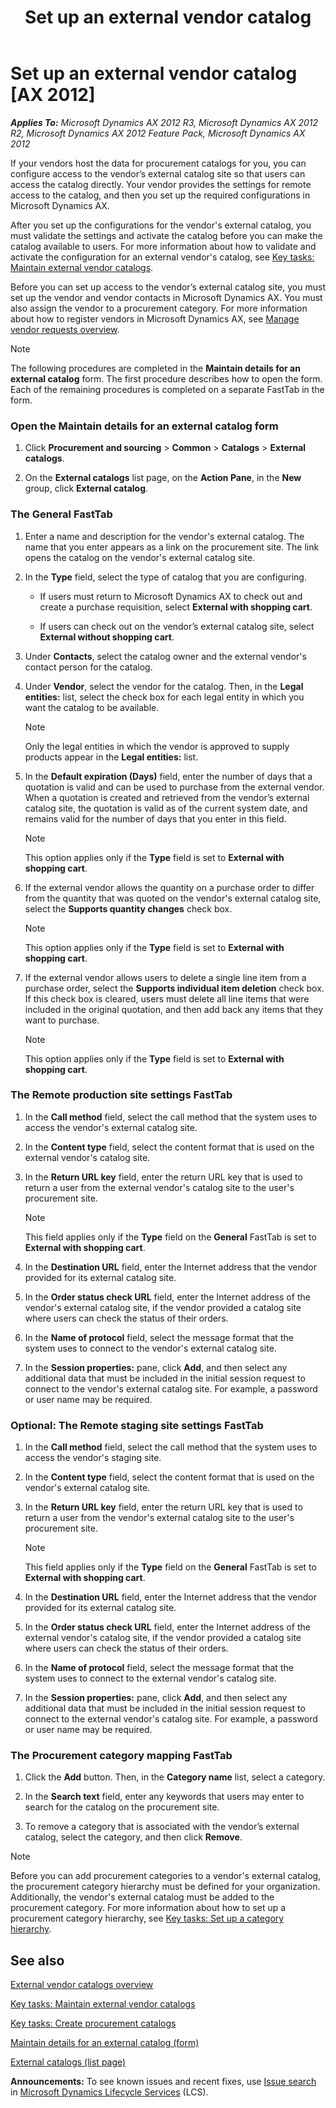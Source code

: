 ﻿---
title: Set up an external vendor catalog
TOCTitle: Set up an external vendor catalog
ms:assetid: d27577ea-e1c5-4990-b279-86fd440d0a9a
ms:mtpsurl: https://technet.microsoft.com/en-us/library/Hh242924(v=AX.60)
ms:contentKeyID: 36059505
ms.date: 04/18/2014
mtps_version: v=AX.60
---

# Set up an external vendor catalog [AX 2012]


_**Applies To:** Microsoft Dynamics AX 2012 R3, Microsoft Dynamics AX 2012 R2, Microsoft Dynamics AX 2012 Feature Pack, Microsoft Dynamics AX 2012_

If your vendors host the data for procurement catalogs for you, you can configure access to the vendor’s external catalog site so that users can access the catalog directly. Your vendor provides the settings for remote access to the catalog, and then you set up the required configurations in Microsoft Dynamics AX.

After you set up the configurations for the vendor's external catalog, you must validate the settings and activate the catalog before you can make the catalog available to users. For more information about how to validate and activate the configuration for an external vendor's catalog, see [Key tasks: Maintain external vendor catalogs](key-tasks-maintain-external-vendor-catalogs.md).

Before you can set up access to the vendor’s external catalog site, you must set up the vendor and vendor contacts in Microsoft Dynamics AX. You must also assign the vendor to a procurement category. For more information about how to register vendors in Microsoft Dynamics AX, see [Manage vendor requests overview](manage-vendor-requests-overview.md).


> [!NOTE]
> <P>The following procedures are completed in the <STRONG>Maintain details for an external catalog</STRONG> form. The first procedure describes how to open the form. Each of the remaining procedures is completed on a separate FastTab in the form.</P>



### Open the Maintain details for an external catalog form

1.  Click **Procurement and sourcing** \> **Common** \> **Catalogs** \> **External catalogs**.

2.  On the **External catalogs** list page, on the **Action Pane**, in the **New** group, click **External catalog**.

### The General FastTab

1.  Enter a name and description for the vendor's external catalog. The name that you enter appears as a link on the procurement site. The link opens the catalog on the vendor's external catalog site.

2.  In the **Type** field, select the type of catalog that you are configuring.
    
      - If users must return to Microsoft Dynamics AX to check out and create a purchase requisition, select **External with shopping cart**.
    
      - If users can check out on the vendor’s external catalog site, select **External without shopping cart**.

3.  Under **Contacts**, select the catalog owner and the external vendor's contact person for the catalog.

4.  Under **Vendor**, select the vendor for the catalog. Then, in the **Legal entities:** list, select the check box for each legal entity in which you want the catalog to be available.
    

    > [!NOTE]
    > <P>Only the legal entities in which the vendor is approved to supply products appear in the <STRONG>Legal entities:</STRONG> list.</P>



5.  In the **Default expiration (Days)** field, enter the number of days that a quotation is valid and can be used to purchase from the external vendor. When a quotation is created and retrieved from the vendor’s external catalog site, the quotation is valid as of the current system date, and remains valid for the number of days that you enter in this field.
    

    > [!NOTE]
    > <P>This option applies only if the <STRONG>Type</STRONG> field is set to <STRONG>External with shopping cart</STRONG>.</P>



6.  If the external vendor allows the quantity on a purchase order to differ from the quantity that was quoted on the vendor's external catalog site, select the **Supports quantity changes** check box.
    

    > [!NOTE]
    > <P>This option applies only if the <STRONG>Type</STRONG> field is set to <STRONG>External with shopping cart</STRONG>.</P>



7.  If the external vendor allows users to delete a single line item from a purchase order, select the **Supports individual item deletion** check box. If this check box is cleared, users must delete all line items that were included in the original quotation, and then add back any items that they want to purchase.
    

    > [!NOTE]
    > <P>This option applies only if the <STRONG>Type</STRONG> field is set to <STRONG>External with shopping cart</STRONG>.</P>



### The Remote production site settings FastTab

1.  In the **Call method** field, select the call method that the system uses to access the vendor's external catalog site.

2.  In the **Content type** field, select the content format that is used on the external vendor's catalog site.

3.  In the **Return URL key** field, enter the return URL key that is used to return a user from the external vendor's catalog site to the user's procurement site.
    

    > [!NOTE]
    > <P>This field applies only if the <STRONG>Type</STRONG> field on the <STRONG>General</STRONG> FastTab is set to <STRONG>External with shopping cart</STRONG>.</P>



4.  In the **Destination URL** field, enter the Internet address that the vendor provided for its external catalog site.

5.  In the **Order status check URL** field, enter the Internet address of the vendor's external catalog site, if the vendor provided a catalog site where users can check the status of their orders.

6.  In the **Name of protocol** field, select the message format that the system uses to connect to the vendor's external catalog site.

7.  In the **Session properties:** pane, click **Add**, and then select any additional data that must be included in the initial session request to connect to the vendor's external catalog site. For example, a password or user name may be required.

### Optional: The Remote staging site settings FastTab

1.  In the **Call method** field, select the call method that the system uses to access the vendor's staging site.

2.  In the **Content type** field, select the content format that is used on the vendor's external catalog site.

3.  In the **Return URL key** field, enter the return URL key that is used to return a user from the vendor's external catalog site to the user's procurement site.
    

    > [!NOTE]
    > <P>This field applies only if the <STRONG>Type</STRONG> field on the <STRONG>General</STRONG> FastTab is set to <STRONG>External with shopping cart</STRONG>.</P>



4.  In the **Destination URL** field, enter the Internet address that the vendor provided for its external catalog site.

5.  In the **Order status check URL** field, enter the Internet address of the external vendor's catalog site, if the vendor provided a catalog site where users can check the status of their orders.

6.  In the **Name of protocol** field, select the message format that the system uses to connect to the external vendor's catalog site.

7.  In the **Session properties:** pane, click **Add**, and then select any additional data that must be included in the initial session request to connect to the external vendor's catalog site. For example, a password or user name may be required.

### The Procurement category mapping FastTab

1.  Click the **Add** button. Then, in the **Category name** list, select a category.

2.  In the **Search text** field, enter any keywords that users may enter to search for the catalog on the procurement site.

3.  To remove a category that is associated with the vendor’s external catalog, select the category, and then click **Remove**.


> [!NOTE]
> <P>Before you can add procurement categories to a vendor's external catalog, the procurement category hierarchy must be defined for your organization. Additionally, the vendor's external catalog must be added to the procurement category. For more information about how to set up a procurement category hierarchy, see <A href="key-tasks-set-up-a-category-hierarchy.md">Key tasks: Set up a category hierarchy</A>.</P>



## See also

[External vendor catalogs overview](external-vendor-catalogs-overview.md)

[Key tasks: Maintain external vendor catalogs](key-tasks-maintain-external-vendor-catalogs.md)

[Key tasks: Create procurement catalogs](key-tasks-create-procurement-catalogs.md)

[Maintain details for an external catalog (form)](https://technet.microsoft.com/en-us/library/hh242254\(v=ax.60\))

[External catalogs (list page)](https://technet.microsoft.com/en-us/library/hh208570\(v=ax.60\))

  
**Announcements:** To see known issues and recent fixes, use [Issue search](http://go.microsoft.com/fwlink/?linkid=389258) in [Microsoft Dynamics Lifecycle Services](http://go.microsoft.com/fwlink/?linkid=306505) (LCS).

